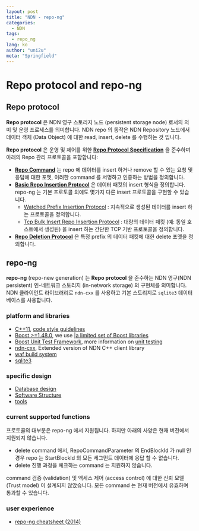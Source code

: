 ```yaml
---
layout: post
title: "NDN - repo-ng"
categories:
  - NDN
tags:
  - repo_ng
lang: ko
author: "uni2u"
meta: "Springfield"
---
```


# Repo protocol and repo-ng

## Repo protocol

**Repo protocol** 은 NDN 영구 스토리지 노드 (persistent storage node) 로서의 의미 및 운영 프로세스를 의미합니다. NDN repo 의 동작은 NDN Repository 노드에서 데이터 객체 (Data Object) 에 대한 read, insert, delete 를 수행하는 것 입니다.

**Repo protocol** 은 운영 및 제어를 위한 **[Repo Protocol Specification](2019-05-02-02_Repo_Protocol_Specification.md)** 을 준수하며 아래의 Repo 관리 프로토콜을 포함합니다:

- **[Repo Command](2019-05-02-03_Repo_Command.md)** 는 repo 에 데이터를 insert 하거나 remove 할 수 있는 요청 및 응답에 대한 포멧, 이러한 command 를 서명하고 인증하는 방법을 정의합니다.
- **[Basic Repo Insertion Protocol](2019-05-02-04_Basic_Repo_Insertion_Protocol.md)** 은 데이터 패킷의 insert 형식을 정의합니다. repo-ng 는 기본 프로토콜 외에도 몇가지 다른 insert 프로토콜을 구현할 수 있습니다.
  - [Watched Prefix Insertion Protocol](2019-05-02-05_Watched_Prefix_Insertion_Protocol.md) : 지속적으로 생성된 데이터를 insert 하는 프로토콜을 정의합니다.
  - [Tcp Bulk Insert Repo Insertion Protocol](2019-05-02-06_Tcp_Bulk_Insert_Repo_Insertion_Protocol.md) : 대량의 데이터 패킷 (예: 동일 호스트에서 생성된) 을 insert 하는 간단한 TCP 기반 프로토콜을 정의합니다.
- **[Repo Deletion Protocol](2019-05-02-07_Repo_Deletion_Protocol.md)** 은 특정 prefix 의 데이터 패킷에 대한 delete 포멧을 정의합니다.

## repo-ng

**repo-ng** (repo-new generation) 는 **Repo protocol** 을 준수하는 NDN 영구(NDN persistent) 인-네트워크 스토리지 (in-network storage) 의 구현체를 의미합니다. NDN 클라이언트 라이브러리로 `ndn-cxx` 를 사용하고 기본 스토리지로 `sqlite3` 데이터베이스를 사용합니다.

### platform and libraries

- [C++11](http://en.cppreference.com/w/),  [code style guidelines](http://redmine.named-data.net/projects/nfd/wiki/CodeStyle)
- [Boost >=1.48.0](http://www.boost.org/doc/libs/1_48_0/), we use  [|a limited set of Boost libraries](http://redmine.named-data.net/projects/nfd/wiki/Boost)
- [Boost Unit Test Framework](http://www.boost.org/doc/libs/1_48_0/libs/test/doc/html/index.html), more information on [unit testing](http://redmine.named-data.net/projects/nfd/wiki/UnitTesting)
- [ndn-cxx](https://github.com/named-data/ndn-cxx), Extended version of NDN C++ client library
- [waf build system](https://code.google.com/p/waf/)
- [sqlite3](http://sqlite.org/)

### specific design

- [Database design](2019-05-02-08_Database_Design.md)
- [Software Structure](2019-05-02-09_Software_Structure.md)
- [tools](2019-05-02-10_Tools.md)

### current supported functions

프로토콜의 대부분은 repo-ng 에서 지원됩니다. 하지만 아래의 사양은 현재 버전에서 지원되지 않습니다.

- delete command 에서, RepoCommandParameter 의 EndBlockId 가 null 인 경우 repo 는 StartBlockId 의 모든 세그먼트 데이터에 응답 할 수 없습니다.
- delete 진행 과정을 체크하는 command 는 지원하지 않습니다.

command 검증 (validation) 및 액세스 제어 (access control) 에 대한 신뢰 모델 (Trust model) 이 설계되지 않았습니다. 모든 command 는 현재 버전에서 유효하며 통과할 수 있습니다.

### user experience

-   [repo-ng cheatsheet (2014)](http://www.lists.cs.ucla.edu/pipermail/ndn-interest/attachments/20171202/84b3fec8/attachment-0001.pdf)
